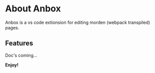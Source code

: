 # About Anbox

Anbox is a vs code extionsion for editing morden (webpack transpiled) pages. 


## Features

Doc's coming...

**Enjoy!**
